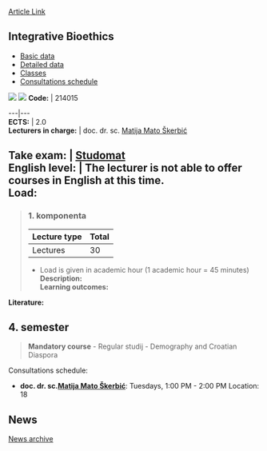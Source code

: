 [Article Link](https://www.fhs.hr/en/course/intbio)

## Integrative Bioethics
  * [Basic data](https://www.fhs.hr/en/course/intbio#v1id-523786_689819_1_0 "Basic data")
  * [Detailed data](https://www.fhs.hr/en/course/intbio#v1id-523786_689819_1_1 "Detailed data")
  * [Classes](https://www.fhs.hr/en/course/intbio#v1id-523786_689819_1_2 "Classes")
  * [Consultations schedule](https://www.fhs.hr/en/course/intbio#v1id-523786_689819_1_3 "Consultations schedule")


[![](https://www.fhs.hr/img/flags/gif/hr.gif)](https://www.fhs.hr/predmet/intbio) [![](https://www.fhs.hr/img/flags/gif/gb.gif)](https://www.fhs.hr/en/course/intbio)
**Code:** |  214015  
  
---|---  
**ECTS:** |  2.0   
**Lecturers in charge:** |  doc. dr. sc. [Matija Mato Škerbić](https://www.fhs.hr/staff/matija_mato.skerbic)   
  
**Take exam:** |  [Studomat](http://www.isvu.hr/studomat)  
**English level:** |  The lecturer is not able to offer courses in English at this time.   
**Load:**  
---  
> ### 1. komponenta
> | Lecture type | Total  
> ---|---  
> Lectures | 30  
> * Load is given in academic hour (1 academic hour = 45 minutes)   
**Description:**  
> **Learning outcomes:**  

  
**Literature:**  

  
**4. semester**  
---  
> **Mandatory course** - Regular studij - Demography and Croatian Diaspora  
>   
Consultations schedule: 
  * **doc. dr. sc.[Matija Mato Škerbić](https://www.fhs.hr/staff/matija_mato.skerbic)**: 
Tuesdays, 1:00 PM - 2:00 PM
Location: 18 


## News
[News archive](https://www.fhs.hr/en/course/intbio?@=21ce2#news_119823 "News archive")
